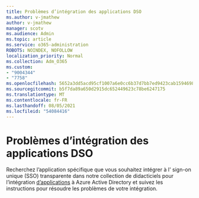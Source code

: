 ```yaml
---
title: Problèmes d’intégration des applications DSO
ms.author: v-jmathew
author: v-jmathew
manager: scotv
ms.audience: Admin
ms.topic: article
ms.service: o365-administration
ROBOTS: NOINDEX, NOFOLLOW
localization_priority: Normal
ms.collection: Adm_O365
ms.custom:
- "9004344"
- "7758"
ms.openlocfilehash: 5652a3dd5acd95cf1007a6e0cc6b37d7bb7ed9423cab15946983cc2f28bc450c
ms.sourcegitcommit: b5f7da89a650d2915dc652449623c78be6247175
ms.translationtype: MT
ms.contentlocale: fr-FR
ms.lasthandoff: 08/05/2021
ms.locfileid: "54084416"
---
```

# <a name="sso-application-integration-issues"></a>Problèmes d’intégration des applications DSO

Recherchez l’application spécifique que vous souhaitez intégrer à l' sign-on unique (SSO) transparente dans notre collection de didacticiels pour l’intégration [d’applications](https://docs.microsoft.com/azure/active-directory/saas-apps/tutorial-list) à Azure Active Directory et suivez les instructions pour résoudre les problèmes de votre intégration.

